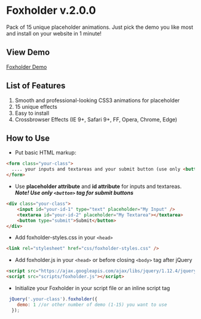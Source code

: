 # Foxholder v.2.0.0
Pack of 15 unique placeholder animations. Just pick the demo you like most and install on your website in 1 minute!

## View Demo

[Foxholder Demo](http://foxholder.fox-hover.co.uk/)

## List of Features

1. Smooth and professional-looking CSS3 animations for placeholder
2. 15 unique effects
3. Easy to install
4. Crossbrowser Effects (IE 9+, Safari 9+, FF, Opera, Chrome, Edge)

## How to Use

- Put basic HTML markup:
```html
<form class="your-class">
  .... your inputs and textareas and your submit button (use only <button> tag for it)
</form>
```

- Use **placeholder attribute** and **id attribute** for inputs and textareas. **_Note! Use only `<button>` tag for submit buttons_**

```html
<div class="your-class">
    <input id="your-id-1" type="text" placeholder="My Input" />
    <textarea id="your-id-2" placeholder="My Textarea"></textarea>
    <button type="submit">Submit</button>
</div>
```
- Add foxholder-styles.css in your `<head>`

```html
<link rel="stylesheet" href="css/foxholder-styles.css" />
```

- Add foxholder.js in your `<head>` or before closing `<body>` tag after jQuery

```html
<script src="https://ajax.googleapis.com/ajax/libs/jquery/1.12.4/jquery.min.js"></script>
<script src="scripts/foxholder.js"></script>
```

- Initialize your Foxholder in your script file or an inline script tag

```js
 jQuery('.your-class').foxholder({
    demo: 1 //or other number of demo (1-15) you want to use
  });
```
